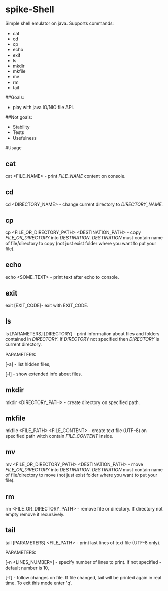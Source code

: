 # spike-Shell

Simple shell emulator on java.
Supports commands:
- cat
- cd
- cp
- echo
- exit
- ls 
- mkdir
- mkfile
- mv
- rm
- tail

##Goals:
- play with java IO/NIO file API.

##Not goals:
- Stability
- Tests
- Usefulness
 
#Usage

## cat
cat \<FILE_NAME\> - print _FILE_NAME_ content on console.

## cd
cd \<DIRECTORY_NAME\> - change current directory to _DIRECTORY_NAME_.

## cp
cp \<FILE_OR_DIRECTORY_PATH\>  \<DESTINATION_PATH\> - copy _FILE_OR_DIRECTORY_ into _DESTINATION_. _DESTINATION_ must contain name of file/directory to copy (not just exist folder where you want to put your file).

## echo
echo \<SOME_TEXT\> - print text after echo to console.

## exit
exit [EXIT_CODE]- exit with EXIT_CODE.

## ls
ls [PARAMETERS] [DIRECTORY] - print information about files and folders contained in _DIRECTORY_. If _DIRECTORY_ not specified then _DIRECTORY_ is current directory.

PARAMETERS:

[-a] - list hidden files,

[-l] - show extended info about files.
## mkdir
mkdir \<DIRECTORY_PATH\> - create directory on specified path.

## mkfile
mkfile \<FILE_PATH\> \<FILE_CONTENT\> - create text file (UTF-8) on specified path witch contain _FILE_CONTENT_ inside.

## mv 
mv \<FILE_OR_DIRECTORY_PATH\>  \<DESTINATION_PATH\> - move _FILE_OR_DIRECTORY_ into _DESTINATION_. _DESTINATION_ must contain name of file/directory to move (not just exist folder where you want to put your file).

## rm
rm \<FILE_OR_DIRECTORY_PATH\> - remove file or directory. If directory not empty remove it recursively.

## tail
tail [PARAMETERS] \<FILE_PATH\> - print last lines of text file (UTF-8 only).

PARAMETERS:

[-n \<LINES_NUMBER\>] - specify number of lines to print. If not specified - default number is 10,

[-f] - follow changes on file. If file changed, tail will be printed again in real time. To exit this mode enter 'q'.
